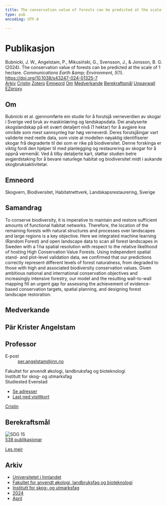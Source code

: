 ```yaml
---
title: The conservation value of forests can be predicted at the scale of 1 hectare
type: pub
encoding: UTF-8

---
```

<h1>Publikasjon</h1>
<article id="csl-bib-container-BZU3QPIK" class="csl-bib-container">
  <div class="csl-bib-body"> <div class="csl-entry">Bubnicki, J. W., Angelstam, P., Mikusiński, G., Svensson, J., &#38; Jonsson, B. G. (2024). The conservation value of forests can be predicted at the scale of 1 hectare. <i>Communications Earth &#38;amp; Environment</i>, <i>5</i>(1). <a href="https://doi.org/10.1038/s43247-024-01325-7">https://doi.org/10.1038/s43247-024-01325-7</a></div> </div>
  <div class="csl-bib-buttons">
    <a href="#taxonomy-article-BZU3QPIK" alt="archive" class="csl-bib-button">Arkiv</a>
    <a href="https://app.cristin.no/results/show.jsf?id=2264117" alt="Cristin" class="csl-bib-button">Cristin</a>
    <a href="http://zotero.org/groups/5881554/items/BZU3QPIK" alt="Zotero" class="csl-bib-button">Zotero</a>
    <a href="#keywords-article-BZU3QPIK" alt="keywords" class="csl-bib-button">Emneord</a>
    <a href="#about-article-BZU3QPIK" alt="about_pub" class="csl-bib-button">Om</a>
    <a href="#contributors-article-BZU3QPIK" alt="contributors" class="csl-bib-button">Medverkande</a>
    <a href="#sdg-article-BZU3QPIK" alt="sdg" class="csl-bib-button">Berekraftsmål</a>
    <a href="https://www.nature.com/articles/s43247-024-01325-7.pdf" alt="Unpaywall" class="csl-bib-button">Unpaywall</a>
    <a href="https://www.nature.com/articles/s43247-024-01325-7.pdf" alt="EZproxy" class="csl-bib-button">EZproxy</a>
  </div>
  <div id="csl-bib-meta-container-BZU3QPIK"></div>
</article>
<div id="csl-bib-meta-BZU3QPIK" class="csl-bib-meta">
  <article id="about-article-BZU3QPIK" class="about_pub-article">
    <h1>Om</h1>
    Bubnicki et al. gjennomførte ein studie for å forutsjå verneverdien av skogar i Sverige ved bruk av maskinlæring og landskapsdata. Dei analyserte skogslandskap på eit svært detaljert nivå (1 hektar) for å avgjere kva område som mest sannsynleg har høg verneverdi. Deres forutsjåingar vart validerte med reelle data, som viste at modellen nøyaktig identifiserer skogar frå degraderte til dei som er rike på biodiversitet. Denne forskinga er viktig fordi den hjelper til med planlegging og restaurering av skogar for å oppnå vernemål. Ved å tilby detaljerte kart, støttar studien betre avgjerdstaking for å bevare naturlege habitat og biodiversitet midt i aukande skogbruksaktivitetar.
  </article>
  <article id="keywords-article-BZU3QPIK" class="keywords-article">
    <h1>Emneord</h1>
    Skogvern, Biodiversitet, Habitatnettverk, Landskapsrestaurering, Sverige
  </article>
  <article id="abstract-article-BZU3QPIK" class="abstract-article">
    <h1>Samandrag</h1>
    To conserve biodiversity, it is imperative to maintain and restore sufficient amounts of functional habitat networks. Therefore, the location of the remaining forests with natural structures and processes over landscapes and large regions is a key objective. Here we integrated machine learning (Random Forest) and open landscape data to scan all forest landscapes in Sweden with a 1 ha spatial resolution with respect to the relative likelihood of hosting High Conservation Value Forests. Using independent spatial stand- and plot-level validation data, we confirmed that our predictions correctly represent different levels of forest naturalness, from degraded to those with high and associated biodiversity conservation values. Given ambitious national and international conservation objectives and increasingly intensive forestry, our model and the resulting wall-to-wall mapping fill an urgent gap for assessing the achievement of evidence-based conservation targets, spatial planning, and designing forest landscape restoration.
  </article>
  <article id="contributors-article-BZU3QPIK" class="contributors-article">
    <h1>Medverkande</h1>
    <div class="personas"> <div class="vrtx-hinn-person-card"> <div class="photo"> <i class="lar la-user-circle missing-person"></i> </div> <div class="info"> <hgroup><h1>Pär Krister Angelstam</h1> <h2>Professor</h2> </hgroup><dl> <dt>E-post</dt> <dd> <a href="mailto:per.angelstam@inn.no">per.angelstam@inn.no</a> </dd> </dl> <p> Fakultet for anvendt økologi, landbruksfag og bioteknologi<br> Institutt for skog- og utmarksfag<br> Studiested Evenstad </p> <ul class="vrtx-hinn-links"> <li><a href="https://www.inn.no/finn-en-ansatt/per-angelstam.html#vrtx-hinn-addresses">Se adresser</a></li> <li><a href="https://www.inn.no/finn-en-ansatt/per-angelstam.html?vrtx=vcf">Last ned visittkort</a></li> </ul> </div> </div> <a href="https://app.cristin.no/persons/show.jsf?id=1318014" alt="Cristin URL" class="personas-cristin">Cristin</a> </div>
  </article>
  <article id="sdg-article-BZU3QPIK" class="sdg-article">
    <h1>Berekraftsmål</h1>
    <div class="sdg-container"><div id="sdg15" class="sdg">
        <img src="{{< params subfolder >}}images/sdg/sdg15_nn.png" class="image" alt="SDG 15">
        <div class="sdg-overlay">
          <a href="/nn/archive/?key=?sdg=15#archive" class="sdg-publication-count"><span>538</span> publikasjonar</a>
          <p><a href="https://fn.no/om-fn/fns-baerekraftsmaal/livet-paa-land?lang=nno-NO" class="sdg-read-more">Les meir</a></p>
        </div>
      </div></div>
  </article>
  <article id="taxonomy-article-BZU3QPIK" class="taxonomy-article">
    <h1>Arkiv</h1>
    <ul>
      <li>
        <a href="/nn/archive/?key=3DCRN523">Universitetet i Innlandet</a>
      </li>
      <li>
        <a href="/nn/archive/?key=T77LXH6D">Fakultet for anvendt økologi, landbruksfag og bioteknologi</a>
      </li>
      <li>
        <a href="/nn/archive/?key=7TRARPE3">Institutt for skog- og utmarksfag</a>
      </li>
      <li>
        <a href="/nn/archive/?key=A4XX8HDP">2024</a>
      </li>
      <li>
        <a href="/nn/archive/?key=KY9TTFZF">April</a>
      </li>
    </ul>
  </article>
</div>
